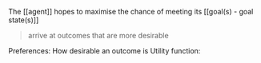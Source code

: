 The [[agent]] hopes to maximise the chance of meeting its [[goal(s) - goal state(s)]]
>	arrive at outcomes that are more desirable

Preferences: How desirable an outcome is
Utility function: 